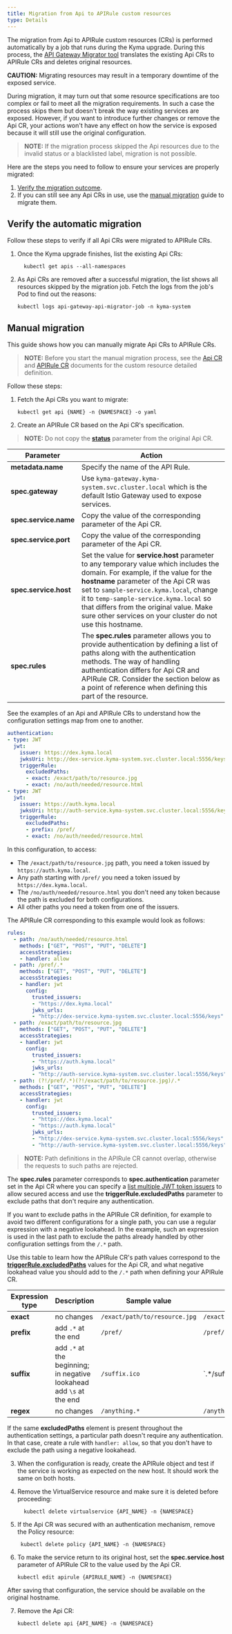 ```yaml
---
title: Migration from Api to APIRule custom resources
type: Details
---
```



The migration from Api to APIRule custom resources (CRs) is performed automatically by a job that runs during the Kyma upgrade. During this process, the [API Gateway Migrator tool](https://github.com/kyma-project/kyma/blob/master/components/api-gateway-migrator/README.md#api-gateway-migrator) translates the existing Api CRs to APIRule CRs and deletes original resources.

**CAUTION:** Migrating resources may result in a temporary downtime of the exposed service. 

During migration, it may turn out that some resource specifications are too complex or fail to meet all the migration requirements. In such a case the process skips them but doesn't break the way existing services are exposed. However, if you want to introduce further changes or remove the Api CR, your actions won't have any effect on how the service is exposed because it will still use the original configuration.  

>**NOTE:** If the migration process skipped the Api resources due to the invalid status or a blacklisted label, migration is not possible.

Here are the steps you need to follow to ensure your services are properly migrated:
1. [Verify the migration outcome](#verify-automatic-migration). 
2. If you can still see any Api CRs in use, use the [manual migration](#manual-migration) guide to migrate them.

## Verify the automatic migration

Follow these steps to verify if all Api CRs were migrated to APIRule CRs.

1. Once the Kyma upgrade finishes, list the existing Api CRs:

    ```shell script
      kubectl get apis --all-namespaces
    ```

2. As Api CRs are removed after a successful migration, the list shows all resources skipped by the migration job. Fetch the logs from the job's Pod to find out the reasons: 

    ```shell script
    kubectl logs api-gateway-api-migrator-job -n kyma-system
    ```

## Manual migration

This guide shows how you can manually migrate Api CRs to APIRule CRs.

>**NOTE:** Before you start the manual migration process, see the [Api CR](https://kyma-project.io/docs/1.11/components/api-gateway#custom-resource-api-sample-custom-resource) and [APIRule CR](/components/api-gateway-v2#custom-resource-api-rule) documents for the custom resource detailed definition.

Follow these steps:

1. Fetch the Api CRs you want to migrate:

    ```shell script
    kubectl get api {NAME} -n {NAMESPACE} -o yaml
    ```

2. Create an APIRule CR based on the Api CR's specification.

>**NOTE:** Do not copy the [**status**](/components/api-gateway-v2#custom-resource-api-rule-additional-information) parameter from the original Api CR.

| Parameter | Action  |
|-----------|---------|
| **metadata.name**| Specify the name of the API Rule.| 
| **spec.gateway**| Use `kyma-gateway.kyma-system.svc.cluster.local` which is the default Istio Gateway used to expose services.|
| **spec.service.name**| Copy the value of the corresponding parameter of the Api CR.|
| **spec.service.port**| Copy the value of the corresponding parameter of the Api CR.|
| **spec.service.host**| Set the value for **service.host** parameter to any temporary value which includes the domain. For example, if the value for the **hostname** parameter of the Api CR was set to `sample-service.kyma.local`, change it to `temp-sample-service.kyma.local` so that differs from the original value. Make sure other services on your cluster do not use this hostname. |
| **spec.rules**| The **spec.rules** parameter allows you to provide authentication by defining a list of paths along with the authentication methods. The way of handling authentication differs for Api CR and APIRule CR. Consider the section below as a point of reference when defining this part of the resource.|  

See the examples of an Api and APIRule CRs to understand how the configuration settings map from one to another.

```yaml
authentication:
- type: JWT
  jwt:
    issuer: https://dex.kyma.local
    jwksUri: http://dex-service.kyma-system.svc.cluster.local:5556/keys
    triggerRule:
      excludedPaths:
      - exact: /exact/path/to/resource.jpg
      - exact: /no/auth/needed/resource.html
- type: JWT
  jwt:
    issuer: https://auth.kyma.local
    jwksUri: http://auth-service.kyma-system.svc.cluster.local:5556/keys
    triggerRule:
      excludedPaths:
      - prefix: /pref/
      - exact: /no/auth/needed/resource.html
```
In this configuration, to access:

* The `/exact/path/to/resource.jpg` path, you need a token issued by `https://auth.kyma.local`.
* Any path starting with `/pref/` you need a token issued by `https://dex.kyma.local`.
* The `/no/auth/needed/resource.html` you don't need any token because the path is excluded for both configurations.
* All other paths you need a token from one of the issuers.

The APIRule CR corresponding to this example would look as follows:

```yaml
rules:
  - path: /no/auth/needed/resource.html
    methods: ["GET", "POST", "PUT", "DELETE"]
    accessStrategies:
    - handler: allow
  - path: /pref/.*
    methods: ["GET", "POST", "PUT", "DELETE"]
    accessStrategies:
    - handler: jwt
      config:
        trusted_issuers:
        - "https://dex.kyma.local"
        jwks_urls:
        - "http://dex-service.kyma-system.svc.cluster.local:5556/keys"
  - path: /exact/path/to/resource.jpg
    methods: ["GET", "POST", "PUT", "DELETE"]
    accessStrategies:
    - handler: jwt
      config:
        trusted_issuers:
        - "https://auth.kyma.local"
        jwks_urls:
        - "http://auth-service.kyma-system.svc.cluster.local:5556/keys"
  - path: (?!/pref/.*)(?!/exact/path/to/resource.jpg)/.*
    methods: ["GET", "POST", "PUT", "DELETE"]
    accessStrategies:
    - handler: jwt
      config:
        trusted_issuers:
        - "https://dex.kyma.local"
        - "https://auth.kyma.local"
        jwks_urls:
        - "http://dex-service.kyma-system.svc.cluster.local:5556/keys"
        - "http://auth-service.kyma-system.svc.cluster.local:5556/keys"
```
>**NOTE:** Path definitions in the APIRule CR cannot overlap, otherwise the requests to such paths are rejected. 

The **spec.rules** parameter corresponds to **spec.authentication** parameter set in the Api CR where you can specify a [list multiple JWT token issuers](https://kyma-project.io/docs/1.11/components/api-gateway/#details-security-specify-multiple-jwt-token-issuers) to allow secured access and use the **triggerRule.excludedPaths** parameter to exclude paths that don't require any authentication. 

If you want to exclude paths in the APIRule CR definition, for example to avoid two different configurations for a single path, you can use a regular expression with a negative lookahead. In the example, such an expression is used in the last path to exclude the paths already handled by other configuration settings from the `/.*` path. 

Use this table to learn how the APIRule CR's path values correspond to the [**triggerRule.excludedPaths**](https://kyma-project.io/docs/1.11/components/api-gateway/#details-security-specify-service-resource-paths-not-secured-with-jwt-authentication) values for the Api CR, and what negative lookahead value you should add to the `/.*` path when defining your APIRule CR.

| Expression type | Description | Sample value | Path value | Negative lookahead value |
|---|---|---|---|---|
|**exact**| no changes | `/exact/path/to/resource.jpg` | `/exact/path/to/resource.jpg` | `(?!/exact/path/to/resource.jpg)` |
|**prefix**| add `.*` at the end | `/pref/` | `/pref/.*` | `(?!/pref/.*)` |
|**suffix**| add `.*` at the beginning; in negative lookahead add `\s` at the end | `/suffix.ico` | `.*/suffix.ico | (?!.*/suffix.ico\s)` |
|**regex**| no changes | `/anything.*` | `/anything.*` | `(?!/anything.*)` |

If the same **excludedPaths** element is present throughout the authentication settings, a particular path doesn't require any authentication. In that case, create a rule with `handler: allow`, so that you don't have to exclude the path using a negative lookahead.
 
3. When the configuration is ready, create the APIRule object and test if the service is working as expected on the new host. It should work the same on both hosts.

4. Remove the VirtualService resource and make sure it is deleted before proceeding:

   ```shell script
     kubectl delete virtualservice {API_NAME} -n {NAMESPACE}
    ```

5. If the Api CR was secured with an authentication mechanism, remove the Policy resource:

    ```shell script
     kubectl delete policy {API_NAME} -n {NAMESPACE}
    ```

6. To make the service return to its original host, set the **spec.service.host** parameter of APIRule CR to the value used by the Api CR.

    ```shell script
    kubectl edit apirule {APIRULE_NAME} -n {NAMESPACE}
    ```

After saving that configuration, the service should be available on the original hostname.

7. Remove the Api CR:

    ```shell script
    kubectl delete api {API_NAME} -n {NAMESPACE}
    ```
